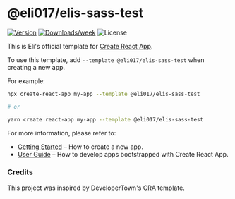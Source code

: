 # @eli017/elis-sass-test

[![Version](https://img.shields.io/npm/v/@eli017/cra-template-elis-sass-test.svg)](https://npmjs.org/package/@eli017/elis-sass-test)
[![Downloads/week](https://img.shields.io/npm/dw/@eli017/cra-template-elis-sass-test.svg)](https://npmjs.org/package/@eli017/elis-sass-test)
![License](https://img.shields.io/npm/l/@eli017/cra-template-elis-sass-test)

This is Eli's official template for [Create React App](https://github.com/facebook/create-react-app).

To use this template, add `--template @eli017/elis-sass-test` when creating a new app.

For example:

```sh
npx create-react-app my-app --template @eli017/elis-sass-test

# or

yarn create react-app my-app --template @eli017/elis-sass-test
```

For more information, please refer to:

- [Getting Started](https://create-react-app.dev/docs/getting-started) – How to create a new app.
- [User Guide](https://create-react-app.dev) – How to develop apps bootstrapped with Create React App.

### Credits

This project was inspired by DeveloperTown's CRA template.